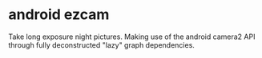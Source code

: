 # android ezcam

Take long exposure night pictures.
Making use of the android camera2 API through fully deconstructed "lazy" graph dependencies.  

